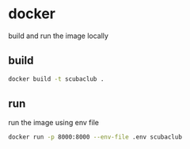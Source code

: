 # docker

build and run the image locally

## build

```bash
docker build -t scubaclub .
```

## run

run the image using env file

```bash
docker run -p 8000:8000 --env-file .env scubaclub
```
